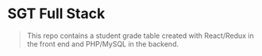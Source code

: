 # SGT Full Stack

> This repo contains a student grade table created with React/Redux in the front end and PHP/MySQL in the backend.

